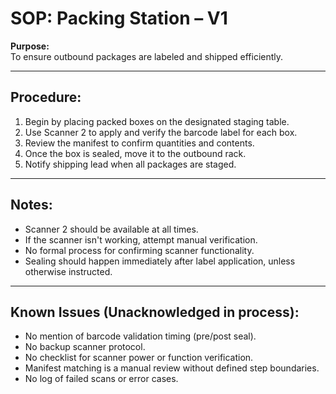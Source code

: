 # SOP: Packing Station – V1

**Purpose:**  
To ensure outbound packages are labeled and shipped efficiently.

---

## Procedure:

1. Begin by placing packed boxes on the designated staging table.
2. Use Scanner 2 to apply and verify the barcode label for each box.
3. Review the manifest to confirm quantities and contents.
4. Once the box is sealed, move it to the outbound rack.
5. Notify shipping lead when all packages are staged.

---

## Notes:

- Scanner 2 should be available at all times.
- If the scanner isn't working, attempt manual verification.
- No formal process for confirming scanner functionality.
- Sealing should happen immediately after label application, unless otherwise instructed.

---

## Known Issues (Unacknowledged in process):

- No mention of barcode validation timing (pre/post seal).
- No backup scanner protocol.
- No checklist for scanner power or function verification.
- Manifest matching is a manual review without defined step boundaries.
- No log of failed scans or error cases.
